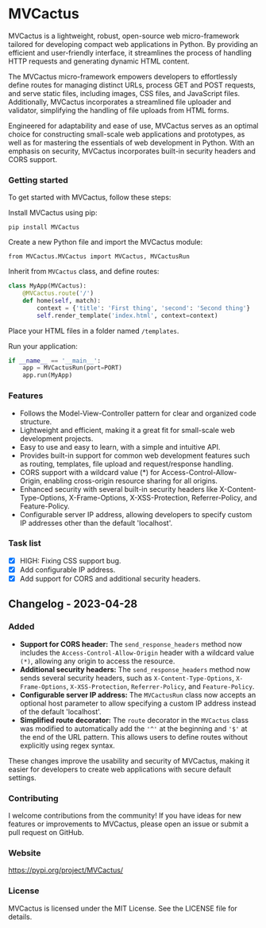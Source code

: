 # MVCactus
MVCactus is a lightweight, robust, open-source web micro-framework tailored for developing compact web applications in Python. By providing an efficient and user-friendly interface, it streamlines the process of handling HTTP requests and generating dynamic HTML content.

The MVCactus micro-framework empowers developers to effortlessly define routes for managing distinct URLs, process GET and POST requests, and serve static files, including images, CSS files, and JavaScript files. Additionally, MVCactus incorporates a streamlined file uploader and validator, simplifying the handling of file uploads from HTML forms.

Engineered for adaptability and ease of use, MVCactus serves as an optimal choice for constructing small-scale web applications and prototypes, as well as for mastering the essentials of web development in Python. With an emphasis on security, MVCactus incorporates built-in security headers and CORS support.

### Getting started
To get started with MVCactus, follow these steps:

Install MVCactus using pip:

```pip install MVCactus```

Create a new Python file and import the MVCactus module:

```from MVCactus.MVCactus import MVCactus, MVCactusRun```

Inherit from ```MVCactus``` class, and define routes:

``` python
class MyApp(MVCactus):
    @MVCactus.route('/')
    def home(self, match):
        context = {'title': 'First thing', 'second': 'Second thing'}
        self.render_template('index.html', context=context)
```

Place your HTML files in a folder named ```/templates```.

Run your application:
``` python
if __name__ == '__main__':
    app = MVCactusRun(port=PORT)
    app.run(MyApp)
```

### Features
* Follows the Model-View-Controller pattern for clear and organized code structure.
* Lightweight and efficient, making it a great fit for small-scale web development projects.
* Easy to use and easy to learn, with a simple and intuitive API.
* Provides built-in support for common web development features such as routing, templates, file upload and request/response handling.
* CORS support with a wildcard value (*) for Access-Control-Allow-Origin, enabling cross-origin resource sharing for all origins.
* Enhanced security with several built-in security headers like X-Content-Type-Options, X-Frame-Options, X-XSS-Protection, Referrer-Policy, and Feature-Policy.
* Configurable server IP address, allowing developers to specify custom IP addresses other than the default 'localhost'.

### Task list
- [x] HIGH: Fixing CSS support bug.
- [x] Add configurable IP address.
- [x] Add support for CORS and additional security headers.

## Changelog - 2023-04-28

### Added
* **Support for CORS header:** The `send_response_headers` method now includes the `Access-Control-Allow-Origin` header with a wildcard value `(*)`, allowing any origin to access the resource.
* **Additional security headers:** The `send_response_headers` method now sends several security headers, such as `X-Content-Type-Options`, `X-Frame-Options`, `X-XSS-Protection`, `Referrer-Policy`, and `Feature-Policy`.
* **Configurable server IP address:** The `MVCactusRun` class now accepts an optional host parameter to allow specifying a custom IP address instead of the default 'localhost'.
* **Simplified route decorator:** The `route` decorator in the `MVCactus` class was modified to automatically add the `'^'` at the beginning and `'$'` at the end of the URL pattern. This allows users to define routes without explicitly using regex syntax.

These changes improve the usability and security of MVCactus, making it easier for developers to create web applications with secure default settings.


### Contributing
I welcome contributions from the community! If you have ideas for new features or improvements to MVCactus, please open an issue or submit a pull request on GitHub.

### Website
https://pypi.org/project/MVCactus/

### License
MVCactus is licensed under the MIT License. See the LICENSE file for details.
